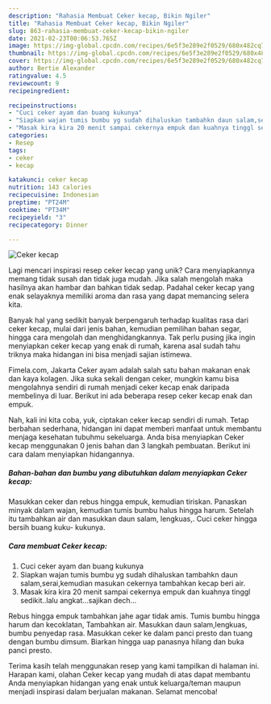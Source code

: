 ```yaml
---
description: "Rahasia Membuat Ceker kecap, Bikin Ngiler"
title: "Rahasia Membuat Ceker kecap, Bikin Ngiler"
slug: 863-rahasia-membuat-ceker-kecap-bikin-ngiler
date: 2021-02-23T00:06:53.765Z
image: https://img-global.cpcdn.com/recipes/6e5f3e289e2f0529/680x482cq70/ceker-kecap-foto-resep-utama.jpg
thumbnail: https://img-global.cpcdn.com/recipes/6e5f3e289e2f0529/680x482cq70/ceker-kecap-foto-resep-utama.jpg
cover: https://img-global.cpcdn.com/recipes/6e5f3e289e2f0529/680x482cq70/ceker-kecap-foto-resep-utama.jpg
author: Bertie Alexander
ratingvalue: 4.5
reviewcount: 9
recipeingredient:

recipeinstructions:
- "Cuci ceker ayam dan buang kukunya"
- "Siapkan wajan tumis bumbu yg sudah dihaluskan tambahkn daun salam,serai,kemudian masukan cekernya tambahkan kecap beri air."
- "Masak kira kira 20 menit sampai cekernya empuk dan kuahnya tinggl sedikit..lalu angkat...sajikan dech..."
categories:
- Resep
tags:
- ceker
- kecap

katakunci: ceker kecap 
nutrition: 143 calories
recipecuisine: Indonesian
preptime: "PT24M"
cooktime: "PT34M"
recipeyield: "3"
recipecategory: Dinner

---
```



![Ceker kecap](https://img-global.cpcdn.com/recipes/6e5f3e289e2f0529/680x482cq70/ceker-kecap-foto-resep-utama.jpg)

Lagi mencari inspirasi resep ceker kecap yang unik? Cara menyiapkannya memang tidak susah dan tidak juga mudah. Jika salah mengolah maka hasilnya akan hambar dan bahkan tidak sedap. Padahal ceker kecap yang enak selayaknya memiliki aroma dan rasa yang dapat memancing selera kita.

Banyak hal yang sedikit banyak berpengaruh terhadap kualitas rasa dari ceker kecap, mulai dari jenis bahan, kemudian pemilihan bahan segar, hingga cara mengolah dan menghidangkannya. Tak perlu pusing jika ingin menyiapkan ceker kecap yang enak di rumah, karena asal sudah tahu triknya maka hidangan ini bisa menjadi sajian istimewa.

Fimela.com, Jakarta Ceker ayam adalah salah satu bahan makanan enak dan kaya kolagen. Jika suka sekali dengan ceker, mungkin kamu bisa mengolahnya sendiri di rumah menjadi ceker kecap enak daripada membelinya di luar. Berikut ini ada beberapa resep ceker kecap enak dan empuk.


Nah, kali ini kita coba, yuk, ciptakan ceker kecap sendiri di rumah. Tetap berbahan sederhana, hidangan ini dapat memberi manfaat untuk membantu menjaga kesehatan tubuhmu sekeluarga. Anda bisa menyiapkan Ceker kecap menggunakan 0 jenis bahan dan 3 langkah pembuatan. Berikut ini cara dalam menyiapkan hidangannya.

<!--inarticleads1-->

##### Bahan-bahan dan bumbu yang dibutuhkan dalam menyiapkan Ceker kecap:



Masukkan ceker dan rebus hingga empuk, kemudian tiriskan. Panaskan minyak dalam wajan, kemudian tumis bumbu halus hingga harum. Setelah itu tambahkan air dan masukkan daun salam, lengkuas,. Cuci ceker hingga bersih buang kuku- kukunya. 

<!--inarticleads2-->

##### Cara membuat Ceker kecap:

1. Cuci ceker ayam dan buang kukunya
1. Siapkan wajan tumis bumbu yg sudah dihaluskan tambahkn daun salam,serai,kemudian masukan cekernya tambahkan kecap beri air.
1. Masak kira kira 20 menit sampai cekernya empuk dan kuahnya tinggl sedikit..lalu angkat...sajikan dech...


Rebus hingga empuk tambahkan jahe agar tidak amis. Tumis bumbu hingga harum dan kecoklatan, Tambahkan air. Masukkan daun salam,lengkuas, bumbu penyedap rasa. Masukkan ceker ke dalam panci presto dan tuang dengan bumbu dimsum. Biarkan hingga uap panasnya hilang dan buka panci presto. 

Terima kasih telah menggunakan resep yang kami tampilkan di halaman ini. Harapan kami, olahan Ceker kecap yang mudah di atas dapat membantu Anda menyiapkan hidangan yang enak untuk keluarga/teman maupun menjadi inspirasi dalam berjualan makanan. Selamat mencoba!
